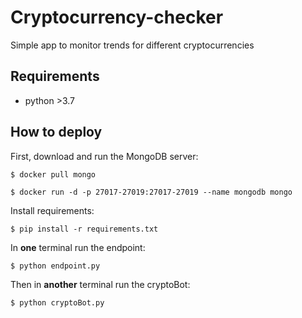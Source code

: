 # Cryptocurrency-checker
Simple app to monitor trends for different cryptocurrencies

## Requirements

* python  >3.7


## How to deploy

First, download and run the MongoDB server:

    $ docker pull mongo

    $ docker run -d -p 27017-27019:27017-27019 --name mongodb mongo

Install requirements:

    $ pip install -r requirements.txt 

In **one** terminal run the endpoint:

    $ python endpoint.py

Then in **another** terminal run the cryptoBot:

    $ python cryptoBot.py

    
